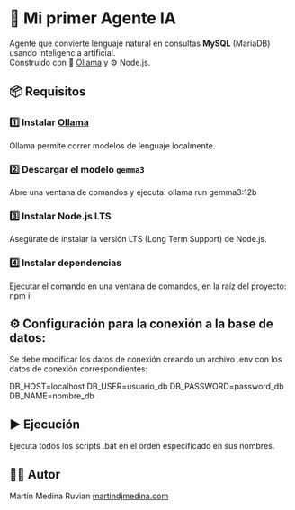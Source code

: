 # 🤖 Mi primer Agente IA

Agente que convierte lenguaje natural en consultas **MySQL** (MariaDB) usando inteligencia artificial.  
Construido con 🧠 [Ollama](https://ollama.com/) y ⚙️ Node.js.

## 📦 Requisitos

### 1️⃣ Instalar [Ollama](https://ollama.com/)
Ollama permite correr modelos de lenguaje localmente.

### 2️⃣ Descargar el modelo `gemma3`
Abre una ventana de comandos y ejecuta:
ollama run gemma3:12b

### 3️⃣ Instalar Node.js LTS
Asegúrate de instalar la versión LTS (Long Term Support) de Node.js.

### 4️⃣ Instalar dependencias
Ejecutar el comando en una ventana de comandos, en la raíz del proyecto:
npm i 

## ⚙️ Configuración para la conexión a la base de datos:
Se debe modificar los datos de conexión creando un archivo .env con los datos de conexión correspondientes:

DB_HOST=localhost
DB_USER=usuario_db
DB_PASSWORD=password_db
DB_NAME=nombre_db

## ▶️ Ejecución
Ejecuta todos los scripts .bat en el orden especificado en sus nombres.

## 👨‍💻 Autor
Martin Medina Ruvian [martindjmedina.com](https://martindjmedina.com/)
